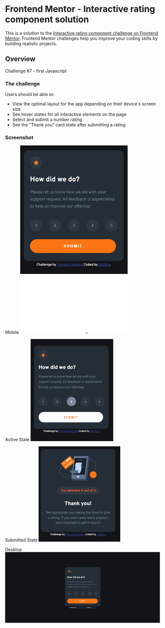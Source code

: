 # Frontend Mentor - Interactive rating component solution

This is a solution to the [Interactive rating component challenge on Frontend Mentor](https://www.frontendmentor.io/challenges/interactive-rating-component-koxpeBUmI). Frontend Mentor challenges help you improve your coding skills by building realistic projects.

## Overview

Challenge #7 - first Javascript

### The challenge

Users should be able to:

- View the optimal layout for the app depending on their device's screen size
- See hover states for all interactive elements on the page
- Select and submit a number rating
- See the "Thank you" card state after submitting a rating

### Screenshot

Mobile
![mobile](./images/screenshot_mobile.png)

Active State
![active](./images/screenshot_mobile_active.png)

Submitted State
![submitted](./images/screenshot_mobile_submitted.png)

Desktop
![desktop](./images/screenshot_desktop.png)
